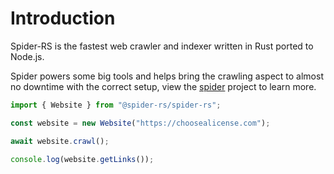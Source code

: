 # Introduction

Spider-RS is the fastest web crawler and indexer written in Rust ported to Node.js.

Spider powers some big tools and helps bring the crawling aspect to almost no downtime with the correct setup, view the [spider](https://github.com/spider-rs/spider) project to learn more.

```ts
import { Website } from "@spider-rs/spider-rs";

const website = new Website("https://choosealicense.com");

await website.crawl();

console.log(website.getLinks());
```
